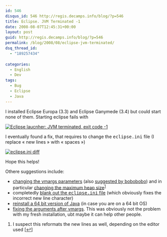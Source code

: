 ```yaml
---
id: 546
disqus_id: 546 http://regis.decamps.info/blog/?p=546
title: Eclipse. JVM Terminated -1
date: 2008-08-07T12:45:31+00:00
layout: post
guid: http://regis.decamps.info/blog/?p=546
permalink: /blog/2008/08/eclipse-jvm-terminated/
dsq_thread_id:
  - "189257434"

categories:
  - English
  - Dev
tags:
  - Bug
  - Eclipse
  - Java
---
```

I installed Eclipse Europa (3.3) and Eclipse Ganymede (3.4) but could start none of them. Starting eclipse fails with

[<img src="/blog/wp-content/uploads/2008/08/eclipse_terminated-300x167.png" alt="Eclipse laucnher: JVM terminated, exit code -1" title="eclipse_terminated" width="300" height="167" class="aligncenter size-medium wp-image-547" srcset="/blog/wp-content/uploads/2008/08/eclipse_terminated-300x167.png 300w, /blog/wp-content/uploads/2008/08/eclipse_terminated.png 657w" sizes="(max-width: 300px) 100vw, 300px" />](/blog/wp-content/uploads/2008/08/eclipse_terminated.png)

I eventually found a fix, that requires to change the <tt>eclipse.ini</tt> file (I replace « new lines » with « spaces »)
  
[<img src="/blog/wp-content/uploads/2008/08/eclipse_ini-fixed-300x116.png" alt="eclipse.ini diff" title="eclipse_ini-fixed" width="300" height="116" class="aligncenter size-medium wp-image-548" srcset="/blog/wp-content/uploads/2008/08/eclipse_ini-fixed-300x116.png 300w, /blog/wp-content/uploads/2008/08/eclipse_ini-fixed.png 813w" sizes="(max-width: 300px) 100vw, 300px" />](/blog/wp-content/uploads/2008/08/eclipse_ini-fixed.png)

Hope this helps!

Othere suggestions include:

  * [changing the vmargs parameters](http://troyworks.com/blog/2008/06/08/eclipse-jvm-terminated-exit-code-1/) (also [suggested by bobobobo](http://bobobobo.wordpress.com/2008/06/29/eclipse-not-starting/)) and in particular [changing the maximum heap size](http://blogs.s60.com/creatingcarbidecpp/2008/04/stuck_at_the_starting_gate_jvm.html)<sup><a href="#footnote_0_546" id="identifier_0_546" class="footnote-link footnote-identifier-link" title="I suspect this reformats the new lines as well, depending on the editor used">1</a></sup>
  * completedly [blank out the <tt>eclipse.ini</tt> file](http://xiaoxing.wordpress.com/2007/07/25/jvm-terminated-exit-code-1/) (which obviously fixes the incorrect new line character)
  * [reinstall a 64 bit version of Java](http://www.filsa.net/2008/07/14/eclipse-34-jvm-terminated-exit-code-1/) (in case you are on a 64 bit OS)
  * [fixing the arguments after vmargs](http://capacitacionrapida.blogspot.com/2008/06/running-eclipse.html). This was obviously not the problem with my fresh installation, ubt maybe it can help other people.

<ol class="footnotes">
  <li id="footnote_0_546" class="footnote">
    I suspect this reformats the new lines as well, depending on the editor used [<a href="#identifier_0_546" class="footnote-link footnote-back-link">&#8617;</a>]
  </li>
</ol>
